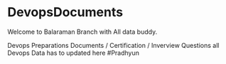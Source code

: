 # DevopsDocuments
Welcome to Balaraman Branch with All data buddy.

Devops Preparations Documents / Certification / Inverview Questions
all Devops Data has to updated here
#Pradhyun

